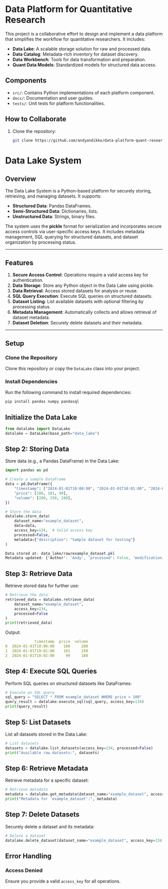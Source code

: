 # Data Platform for Quantitative Research

This project is a collaborative effort to design and implement a data platform that simplifies the workflow for quantitative researchers. It includes:

- **Data Lake**: A scalable storage solution for raw and processed data.
- **Data Catalog**: Metadata-rich inventory for dataset discovery.
- **Data Workbench**: Tools for data transformation and preparation.
- **Quant Data Models**: Standardized models for structured data access.

## Components
- `src/`: Contains Python implementations of each platform component.
- `docs/`: Documentation and user guides.
- `tests/`: Unit tests for platform functionalities.

## How to Collaborate
1. Clone the repository:
   ```bash
   git clone https://github.com/andyandikko/data-platform-quant-research.git


# **Data Lake System**

## **Overview**
The Data Lake System is a Python-based platform for securely storing, retrieving, and managing datasets. It supports:
- **Structured Data**: Pandas DataFrames.
- **Semi-Structured Data**: Dictionaries, lists.
- **Unstructured Data**: Strings, binary files.

The system uses the **pickle** format for serialization and incorporates secure access controls via user-specific access keys. It includes metadata management, SQL querying for structured datasets, and dataset organization by processing status.

---

## **Features**
1. **Secure Access Control**: Operations require a valid access key for authentication.
2. **Data Storage**: Store any Python object in the Data Lake using pickle.
3. **Data Retrieval**: Access stored datasets for analysis or reuse.
4. **SQL Query Execution**: Execute SQL queries on structured datasets.
5. **Dataset Listing**: List available datasets with optional filtering by processing status.
6. **Metadata Management**: Automatically collects and allows retrieval of dataset metadata.
7. **Dataset Deletion**: Securely delete datasets and their metadata.

---

## **Setup**

### **Clone the Repository**
Clone this repository or copy the `DataLake` class into your project.

### **Install Dependencies**
Run the following command to install required dependencies:
```bash
pip install pandas numpy pandasql
```



## Initialize the Data Lake
```python
from datalake import DataLake
datalake = DataLake(base_path="data_lake")
```

## Step 2: Storing Data
Store data (e.g., a Pandas DataFrame) in the Data Lake:

```python
import pandas as pd

# Create a sample DataFrame
data = pd.DataFrame({
    "timestamp": ["2024-01-01T10:00:00", "2024-01-01T10:01:00", "2024-01-01T10:02:00"],
    "price": [100, 101, 99],
    "volume": [200, 250, 180],
})

# Store the data
datalake.store_data(
    dataset_name="example_dataset",
    data=data,
    access_key=134,  # Valid access key
    processed=False,
    metadata={"description": "Sample dataset for testing"}
)
```

```css
Data stored at: data_lake/raw/example_dataset.pkl
Metadata updated: {'Author': 'Andy', 'processed': False, 'modification_time': '2024-11-16T12:00:00', 'data_type': 'DataFrame', 'data_structure': {'columns': ['timestamp', 'price', 'volume'], 'data_types': {'timestamp': 'object', 'price': 'int64', 'volume': 'int64'}, 'row_count': 3, 'index': None}, 'file_size': '4.50 KB'}
```
## Step 3: Retrieve Data
Retrieve stored data for further use:

```python
# Retrieve the data
retrieved_data = datalake.retrieve_data(
    dataset_name="example_dataset",
    access_key=134,
    processed=False
)
print(retrieved_data)
```

Output:

```yaml
             timestamp  price  volume
0  2024-01-01T10:00:00    100     200
1  2024-01-01T10:01:00    101     250
2  2024-01-01T10:02:00     99     180
```
## Step 4: Execute SQL Queries
Perform SQL queries on structured datasets like DataFrames:

```python
# Execute an SQL query
sql_query = "SELECT * FROM example_dataset WHERE price > 100"
query_result = datalake.execute_sql(sql_query, access_key=134)
print(query_result)
```

## Step 5: List Datasets
List all datasets stored in the Data Lake:

```python
# List datasets
datasets = datalake.list_datasets(access_key=134, processed=False)
print("Available raw datasets:", datasets)
```
## Step 6: Retrieve Metadata
Retrieve metadata for a specific dataset:

```python
# Retrieve metadata
metadata = datalake.get_metadata(dataset_name="example_dataset", access_key=134)
print("Metadata for 'example_dataset':", metadata)
```

## Step 7: Delete Datasets
Securely delete a dataset and its metadata:
```python
# Delete a dataset
datalake.delete_dataset(dataset_name="example_dataset", access_key=134, processed=False)
```

## **Error Handling**

### **Access Denied**
Ensure you provide a valid `access_key` for all operations.

